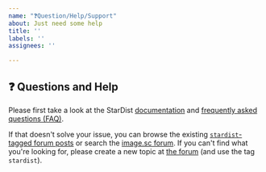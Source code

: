 ```yaml
---
name: "❓Question/Help/Support"
about: Just need some help
title: ''
labels: ''
assignees: ''

---
```


## ❓ Questions and Help

<!-- Please note that this issue tracker is not intended to be a generic help forum and this issue will be closed. -->

Please first take a look at the StarDist [documentation](https://github.com/stardist/stardist/blob/master/README.md) and [frequently asked questions (FAQ)](https://stardist.net/docs/faq.html). 

If that doesn't solve your issue, you can browse the existing [`stardist`-tagged forum posts](https://forum.image.sc/tag/stardist) or search the [image.sc forum](https://forum.image.sc/). If you can't find what you're looking for, please create a new topic at [the forum](https://forum.image.sc/) (and use the tag `stardist`).